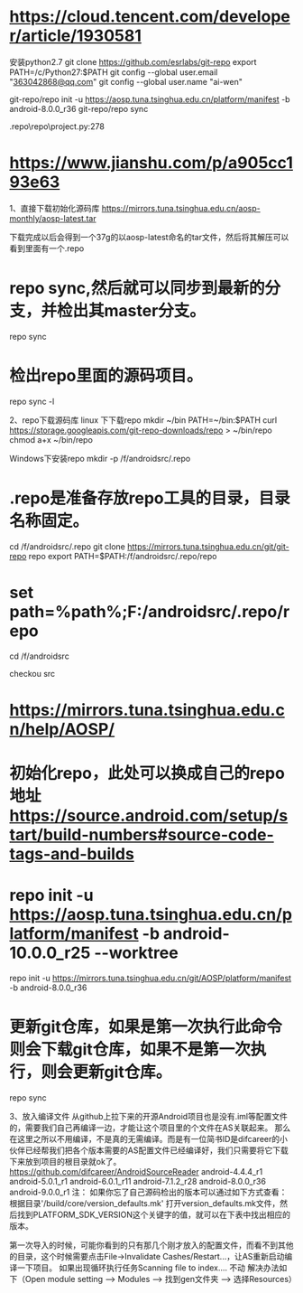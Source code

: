 # https://cloud.tencent.com/developer/article/1930581
安装python2.7
git clone https://github.com/esrlabs/git-repo
export PATH=/c/Python27:$PATH
git config --global user.email "363042868@qq.com"
git config --global user.name "ai-wen"

git-repo/repo init -u https://aosp.tuna.tsinghua.edu.cn/platform/manifest -b android-8.0.0_r36
git-repo/repo sync

.repo\repo\project.py:278





# https://www.jianshu.com/p/a905cc193e63

1、直接下载初始化源码库
https://mirrors.tuna.tsinghua.edu.cn/aosp-monthly/aosp-latest.tar

下载完成以后会得到一个37g的以aosp-latest命名的tar文件，然后将其解压可以看到里面有一个.repo
# repo sync,然后就可以同步到最新的分支，并检出其master分支。
repo sync
# 检出repo里面的源码项目。 
repo sync -l

2、repo下载源码库
linux 下下载repo
mkdir ~/bin
PATH=~/bin:$PATH
curl https://storage.googleapis.com/git-repo-downloads/repo > ~/bin/repo
chmod a+x ~/bin/repo


Windows下安装repo
mkdir -p /f/androidsrc/.repo
# .repo是准备存放repo工具的目录，目录名称固定。
cd /f/androidsrc/.repo
git clone https://mirrors.tuna.tsinghua.edu.cn/git/git-repo repo
export PATH=$PATH:/f/androidsrc/.repo/repo

# set path=%path%;F:/androidsrc/.repo/repo
cd /f/androidsrc


checkou src
# https://mirrors.tuna.tsinghua.edu.cn/help/AOSP/
# 初始化repo，此处可以换成自己的repo地址 https://source.android.com/setup/start/build-numbers#source-code-tags-and-builds
# repo init -u https://aosp.tuna.tsinghua.edu.cn/platform/manifest -b android-10.0.0_r25 --worktree
repo init -u https://mirrors.tuna.tsinghua.edu.cn/git/AOSP/platform/manifest -b android-8.0.0_r36

# 更新git仓库，如果是第一次执行此命令则会下载git仓库，如果不是第一次执行，则会更新git仓库。
repo sync


3、放入编译文件
从github上拉下来的开源Android项目也是没有.iml等配置文件的，需要我们自己再编译一边，才能让这个项目里的个文件在AS关联起来。
那么在这里之所以不用编译，不是真的无需编译。而是有一位简书ID是difcareer的小伙伴已经帮我们把各个版本需要的AS配置文件已经编译好，我们只需要将它下载下来放到项目的根目录就ok了。https://github.com/difcareer/AndroidSourceReader
android-4.4.4_r1 
android-5.0.1_r1 
android-6.0.1_r11 
android-7.1.2_r28 
android-8.0.0_r36 
android-9.0.0_r1 
注：
如果你忘了自己源码检出的版本可以通过如下方式查看：
根据目录'/build/core/version_defaults.mk' 打开version_defaults.mk文件，然后找到PLATFORM_SDK_VERSION这个关键字的值，就可以在下表中找出相应的版本。

第一次导入的时候，可能你看到的只有那几个刚才放入的配置文件，而看不到其他的目录，这个时候需要点击File->Invalidate Cashes/Restart...，让AS重新启动编译一下项目。
如果出现循环执行任务Scanning file to index.... 不动
解决办法如下（Open module setting --> Modules --> 找到gen文件夹 --> 选择Resources）